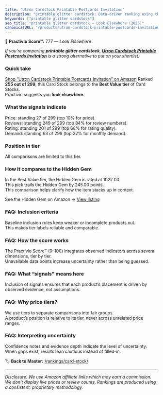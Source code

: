 ```yaml
---
title: "Utron Cardstock Printable Postcards Invitation"
description: "printable glitter cardstock: Data-driven ranking using the Practivio Score™. Positioned by quality, value, demand, findability, momentum."
keywords: ["printable glitter cardstock"]
seo_title: "printable glitter cardstock — Look Elsewhere (2025)"
canonicalURL: "/products/utron-cardstock-printable-postcards-invitation-B0F1MXWPGB/"
---
```


**🚫 Practivio Score™:** 777 — _Look Elsewhere_


*If you're comparing **printable glitter cardstock**, **[Utron Cardstock Printable Postcards Invitation](https://www.amazon.com/dp/B0F1MXWPGB?tag=practivio-20)** is a strong alternative to put on your shortlist.*
### Quick take
[Shop “Utron Cardstock Printable Postcards Invitation” on Amazon](https://www.amazon.com/dp/B0F1MXWPGB?tag=practivio-20)
Ranked **255 out of 299**, this Card Stock belongs to the **Best Value tier** of Card Stocks.  
Practivio suggests you **look elsewhere**.

### What the signals indicate
Price: standing 27 of 299 (top 10% for price).  
Reviews: standing 249 of 299 (top 84% for review numbers).  
Rating: standing 201 of 299 (top 68% for rating quality).  
Demand: standing 63 of 299 (top 22% for monthly demand).

### Position in tier
All comparisons are limited to this tier.

### How it compares to the Hidden Gem
In the Best Value tier, the Hidden Gem is rated at 1022.00.  
This pick trails the Hidden Gem by 245.00 points.  
This comparison helps clarify how the item stacks up in context.  

See the Hidden Gem on Amazon → [View listing](https://www.amazon.com/dp/B006P1EQXA?tag=practivio-20)

### FAQ: Inclusion criteria
Baseline inclusion rules keep weaker or incomplete products out.  
This makes tier labels reliable and comparable.

### FAQ: How the score works
The Practivio Score™ (0–100) integrates observed indicators across several dimensions, tier by tier.  
Unavailable data points increase uncertainty rather than being guessed.

### FAQ: What “signals” means here
Inclusion of signals ensures that each product’s placement is driven by observed evidence, not assumptions.

### FAQ: Why price tiers?
We use tiers to separate comparisons into fair groups.  
A product’s position is relative to its tier, never across unrelated price ranges.

### FAQ: Interpreting uncertainty
Confidence notes and evidence depth indicate the level of uncertainty.  
When gaps exist, results lean cautious instead of filled-in.


🏷️ **Back to Master:** [/rankings/card-stock/](/rankings/card-stock/)

---
_Disclosure: We use Amazon affiliate links which may earn a commission. We don’t display live prices or review counts. Rankings are produced using a consistent, proprietary methodology._
